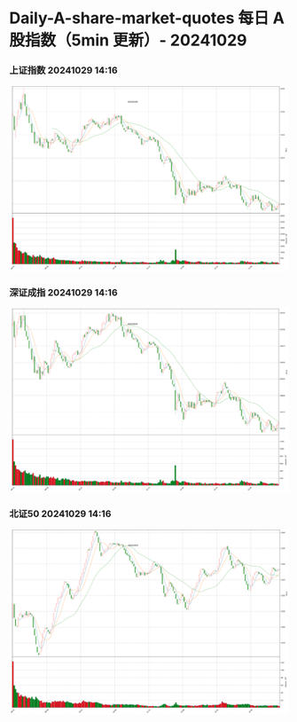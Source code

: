 
# Daily-A-share-market-quotes 每日 A 股指数（5min 更新）- 20241029

### 上证指数 20241029 14:16
![](./fig/2024/10/20241029-sh000001.png)

### 深证成指 20241029 14:16
![](./fig/2024/10/20241029-sz399001.png)

### 北证50 20241029 14:16
![](./fig/2024/10/20241029-bj899050.png)
